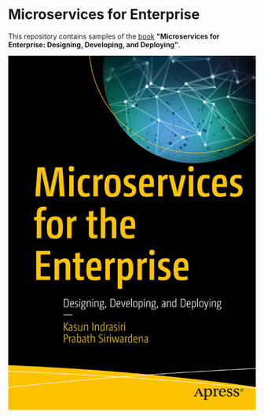 # Microservices for Enterprise

This repository contains samples of the [book](https://www.apress.com/us/book/9781484238578) **"Microservices for Enterprise: Designing, Developing, and Deploying"**. 

![alt text](./cover.jpg "Microservices for Enterprise")

